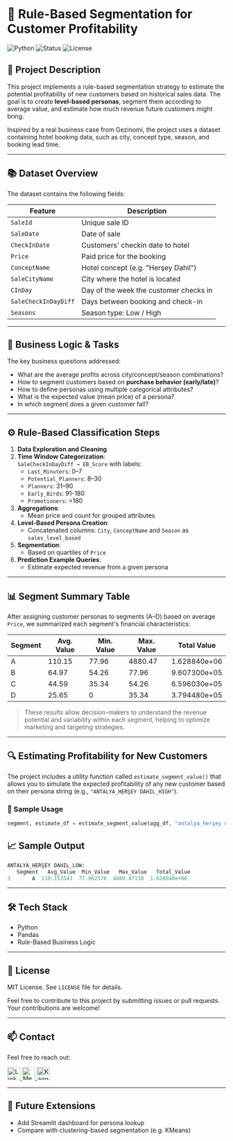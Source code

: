 # 🧠 Rule-Based Segmentation for Customer Profitability

![Python](https://img.shields.io/badge/Python-3.8%2B-blue)
![Status](https://img.shields.io/badge/Status-Completed-brightgreen)
![License](https://img.shields.io/badge/License-MIT-blue)

## 📌 Project Description

This project implements a rule-based segmentation strategy to estimate the potential profitability of new customers based on historical sales data. The goal is to create **level-based personas**, segment them according to average value, and estimate how much revenue future customers might bring.

Inspired by a real business case from Gezinomi, the project uses a dataset containing hotel booking data, such as city, concept type, season, and booking lead time.

---

## 📚 Dataset Overview

The dataset contains the following fields:

| Feature              | Description                                      |
|----------------------|--------------------------------------------------|
| `SaleId`             | Unique sale ID                                   |
| `SaleDate`           | Date of sale                                     |
| `CheckInDate`        | Customers' checkin date to hotel                 |
| `Price`              | Paid price for the booking                       |
| `ConceptName`        | Hotel concept (e.g. "Herşey Dahil")              |
| `SaleCityName`       | City where the hotel is located                  |
| `CInDay`             | Day of the week the customer checks in           |
| `SaleCheckInDayDiff` | Days between booking and check-in                |
| `Seasons`            | Season type: Low / High                          |


---

## 🧩 Business Logic & Tasks

The key business questions addressed:

- What are the average profits across city/concept/season combinations?
- How to segment customers based on **purchase behavior (early/late)**?
- How to define personas using multiple categorical attributes?
- What is the expected value (mean price) of a persona?
- In which segment does a given customer fall?

---

## ⚙️ Rule-Based Classification Steps

1. **Data Exploration and Cleaning**
2. **Time Window Categorization**:  
   `SaleCheckInDayDiff → EB_Score` with labels:  
   - `Last_Minuters`: 0–7  
   - `Potential_Planners`: 8–30  
   - `Planners`: 31–90  
   - `Early_Birds`: 91-180
   - `Promotioners`: >180
3. **Aggregations**:
   - Mean price and count for grouped attributes
4. **Level-Based Persona Creation**:
   - Concatenated columns: `City`, `ConceptName` and `Season` as `sales_level_based`
5. **Segmentation**:
   - Based on quartiles of `Price`
6. **Prediction Example Queries**:
   - Estimate expected revenue from a given persona

---


## 📊 Segment Summary Table

After assigning customer personas to segments (A–D) based on average `Price`, we summarized each segment's financial characteristics:

| Segment | Avg. Value | Min. Value | Max. Value | Total Value |
|---------|------------|------------|------------|--------------|
| A       | 110.15     | 77.96      | 4880.47    | 1.628840e+06 |
| B       | 64.97      | 54.26      | 77.96      | 9.607300e+05 |
| C       | 44.59      | 35.34      | 54.26      | 6.596030e+05 |
| D       | 25.65      | 0          | 35.34      | 3.794480e+05 |

> These results allow decision-makers to understand the revenue potential and variability within each segment, helping to optimize marketing and targeting strategies.

---

## 🔍 Estimating Profitability for New Customers

The project includes a utility function called `estimate_segment_value()` that allows you to simulate the expected profitability of any new customer based on their persona string (e.g., `"ANTALYA_HERŞEY DAHIL_HIGH"`).

### 🧪 Sample Usage

```python
segment, estimate_df = estimate_segment_value(agg_df, "antalya_herşey dahil_low") # Enter `persona` as your desire.
```

## 📈 Sample Output

```python
ANTALYA_HERŞEY DAHIL_LOW: 
   Segment   Avg_Value  Min_Value   Max_Value   Total_Value
3       A  110.153543  77.962578  4880.47138  1.628840e+06
```

---

## 🛠 Tech Stack

- Python
- Pandas
- Rule-Based Business Logic

---

## 📄 License

MIT License. See `LICENSE` file for details.

Feel free to contribute to this project by submitting issues or pull requests. Your contributions are welcome!

---

## 📫 Contact

Feel free to reach out:

<p align="left">
  <a href="www.linkedin.com/in/fatih-eren-cetin" target="_blank"  rel="noopener noreferrer">
    <img src="https://img.shields.io/badge/LinkedIn-%230077B5.svg?&style=for-the-badge&logo=linkedin&logoColor=white" alt="LinkedIn" height="30" />
  </a>
  
  <a href="https://medium.com/@fecetinn" target="_blank"  rel="noopener noreferrer">
    <img src="https://img.shields.io/badge/Medium-12100E?style=for-the-badge&logo=medium&logoColor=white" alt="Medium" height="30" />
  </a>
  
  <a href="https://www.kaggle.com/fatiherencetin" target="_blank"  rel="noopener noreferrer">
    <img src="https://img.shields.io/badge/Kaggle-20BEFF?style=for-the-badge&logo=kaggle&logoColor=white" alt="Kaggle" height="30" />
  </a>
</p>

---

## 🔮 Future Extensions

- Add Streamlit dashboard for persona lookup
- Compare with clustering-based segmentation (e.g. KMeans)
